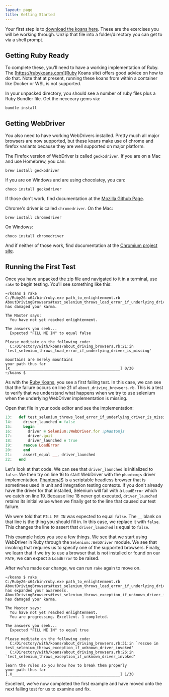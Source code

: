 ```yaml
---
layout: page
title: Getting Started
---
```

Your first step is to [download the koans here](https://github.com/mdoel/browser_testing_koans/blob/master/download/browserkoans.zip?raw=true). These are the exercises you will be working through.
Unzip that file into a folder/directory you can get to via a shell prompt.

## Getting Ruby Ready
To complete these, you'll need to have a working implementation of Ruby. The
[https://rubykoans.com](Ruby Koans site) offers good advice on how to do that.
Note that at present, running these koans from within a container like Docker
or WSL is not supported.

In your unpacked directory, you should see a number of ruby files plus a Ruby
Bundler file. Get the necceary gems via:

```
bundle install
```

## Getting WebDriver
You also need to have working WebDrivers installed. Pretty much all major
browsers are now supported, but these koans make use of chrome and firefox
variants because they are well supported on major platform.

The Firefox version of WebDriver is called `geckodriver`. If you are on a Mac
and use Homebrew, you can:

```
brew install geckodriver
```

If you are on Windows and are using chocolatey, you can:

```
choco install geckodriver
```

If those don't work, find documentation at the
[Mozilla Github Page](https://github.com/mozilla/geckodriver/).

Chrome's driver is called `chromedriver`. On the Mac:

```
brew install chromedriver
```

On Windows:

```
choco install chromedriver
```

And if neither of those work, find documentation at the
[Chromium project site](https://chromedriver.chromium.org/).

## Running the First Test

Once you have unpacked the zip file and navigated to it in a terminal, use `rake` to
begin testing. You'll see something like this:

```
~/koans $ rake
C:/Ruby26-x64/bin/ruby.exe path_to_enlightenment.rb
AboutDrivingBrowsers#test_selenium_throws_load_error_if_underlying_driver_is_missing has damaged your karma.

The Master says:
  You have not yet reached enlightenment.

The answers you seek...
  Expected "FILL ME IN" to equal false

Please meditate on the following code:
  C:/Directory/with/koans/about_driving_browsers.rb:21:in `test_selenium_throws_load_error_if_underlying_driver_is_missing'

mountains are merely mountains
your path thus far [X_________________________________________________] 0/30
~/koans $
```

As with the [Ruby Koans](https://rubykoans.com), you see a first failing test.
In this case, we can see that the failure occurs on line 21 of `about_driving_browsers.rb`.
This is a test to verify that we understand what happens
when we try to use selenium when the underlying WebDriver implementation is
missing.

Open that file in your code editor and see the implementation:

```ruby
13:   def test_selenium_throws_load_error_if_underlying_driver_is_missing
14:     driver_launched = false
15:     begin
16:       driver = Selenium::WebDriver.for :phantomjs
17:       driver.quit
18:       driver_launched = true
19:     rescue LoadError
20:     end
21:     assert_equal __, driver_launched
22:   end
```

Let's look at that code. We can see that `driver_launched` is initialized to
`false`. We then try on line 16 to start WebDriver with the `phantomjs`
driver implementation. [PhantomJS](https://phantomjs.org/) is a scriptable
headless browser that is sometimes used in unit and integration testing contexts.
If you don't already have the driver for that installed, Selenium will
fail with a `LoadError` which we catch on line 19. Because line 18 never
got executed, `driver_launched` retains its initial value when we finally get
to the line that caused our test failure.

We were told that `FILL ME IN` was expected to equal `false`. The `__` blank
on that line is the thing you should fill in. In this case, we replace it
with `false`. This changes the line to assert that `driver_launched` is equal
to `false`.

This example helps you see a few things. We see that we start using WebDriver
in Ruby through the `Selenium::WebDriver` module. We see that invoking that
requires us to specify one of the supported browsers. Finally, we learn that
if we try to use a browser that is not installed or found on our `PATH`,
we can expect a `LoadError` to be raised.

After we've made our change, we can run `rake` again to move on.

```
~/koans $ rake
C:/Ruby26-x64/bin/ruby.exe path_to_enlightenment.rb
AboutDrivingBrowsers#test_selenium_throws_load_error_if_underlying_driver_is_missing has expanded your awareness.
AboutDrivingBrowsers#test_selenium_throws_exception_if_unknown_driver_invoked has damaged your karma.

The Master says:
  You have not yet reached enlightenment.
  You are progressing. Excellent. 1 completed.

The answers you seek...
  Expected "FILL ME IN" to equal true

Please meditate on the following code:
  C:/Directory/with/koans/about_driving_browsers.rb:31:in `rescue in test_selenium_throws_exception_if_unknown_driver_invoked'
  C:/Directory/with/koans/about_driving_browsers.rb:26:in `test_selenium_throws_exception_if_unknown_driver_invoked'

learn the rules so you know how to break them properly
your path thus far [.X________________________________________________] 1/30
```

Excellent, we've now completed the first example and have moved onto the next
failing test for us to examine and fix.